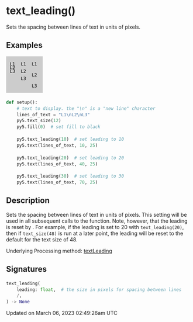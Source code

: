 # text_leading()

Sets the spacing between lines of text in units of pixels.

## Examples

<div class="example-table">

<div class="example-row"><div class="example-cell-image">

![example picture for text_leading()](/images/reference/Sketch_text_leading_0.png)

</div><div class="example-cell-code">

```python
def setup():
    # text to display. the "\n" is a "new line" character
    lines_of_text = "L1\nL2\nL3"
    py5.text_size(12)
    py5.fill(0)  # set fill to black
    
    py5.text_leading(10)  # set leading to 10
    py5.text(lines_of_text, 10, 25)
    
    py5.text_leading(20)  # set leading to 20
    py5.text(lines_of_text, 40, 25)
    
    py5.text_leading(30)  # set leading to 30
    py5.text(lines_of_text, 70, 25)
```

</div></div>

</div>

## Description

Sets the spacing between lines of text in units of pixels. This setting will be used in all subsequent calls to the [](sketch_text) function.  Note, however, that the leading is reset by [](sketch_text_size). For example, if the leading is set to 20 with `text_leading(20)`, then if `text_size(48)` is run at a later point, the leading will be reset to the default for the text size of 48.

Underlying Processing method: [textLeading](https://processing.org/reference/textLeading_.html)

## Signatures

```python
text_leading(
    leading: float,  # the size in pixels for spacing between lines
    /,
) -> None
```

Updated on March 06, 2023 02:49:26am UTC
